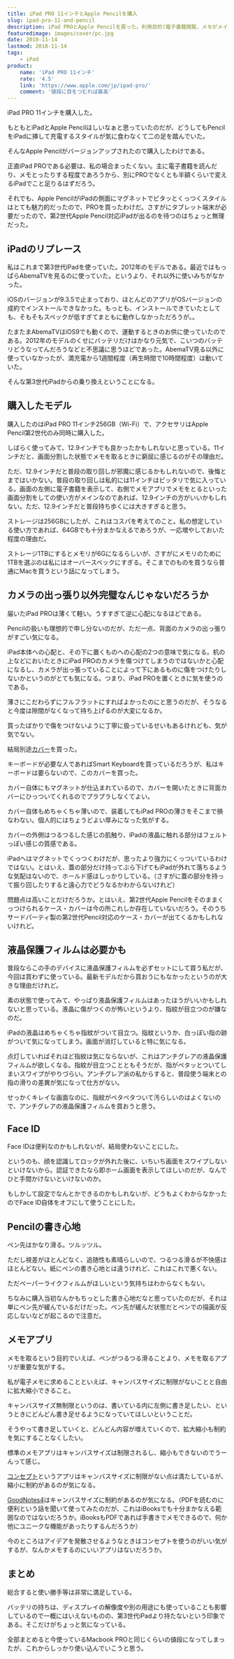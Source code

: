 ```yaml
---
title: iPad PRO 11インチとApple Pencilを購入
slug: ipad-pro-11-and-pencil
description: iPad PROとApple Pencilを買った。利用目的(電子書籍閲覧、メモがメイン)を考えると過剰スペックではあるが、Pencilを側面に取り付けられるスタイルに惹かれて買った。電子書籍を閲覧するデバイスに困っていたのでこれで捗りそう。
featuredimage: images/cover/pc.jpg
date: 2018-11-14
lastmod: 2018-11-14
tags: 
    - iPad
product:
    name: 'iPad PRO 11インチ'
    rate: '4.5'
    link: 'https://www.apple.com/jp/ipad-pro/'
    comment: '値段に目をつむれば最高'
---
```


iPad PRO 11インチを購入した。

もともとiPadとApple Pencilほしいなぁと思っていたのだが、どうしてもPencilをiPadに挿して充電するスタイルが気に食わなくて二の足を踏んでいた。

そんなApple Pencilがバージョンアップされたので購入したわけである。

正直iPad PROである必要は、私の場合まったくない。主に電子書籍を読んだり、メモとったりする程度であろうから、別にPROでなくとも半額くらいで変えるiPadでこと足りるはずだろう。

それでも、Apple PencilがiPadの側面にマグネットでピタッとくっつくスタイルはとても魅力的だったので、PROを買ったわけだ。さすがにタブレット端末が必要だったので、第2世代Apple Pencil対応iPadが出るのを待つのはちょっと無理だった。

## iPadのリプレース

私はこれまで第3世代iPadを使っていた。2012年のモデルである。最近ではもっぱらAbemaTVを見るのに使っていた。というより、それ以外に使いみちがなかった。

iOSのバージョンが9.3.5で止まっており、ほとんどのアプリがOSバージョンの成約でインストールできなかった。もっとも、インストールできていたとしても、そもそもスペックが低すぎてまともに動作しなかっただろうが。。

たまたまAbemaTVはiOS9でも動くので、運動するときのお供に使っていたのである。2012年のモデルのくせにバッテリだけはかなり元気で、こいつのバッテリどうなってんだろうなどと不思議に思うほどであった。AbemaTV見る以外に使っていなかったが、満充電から1週間程度（再生時間で10時間程度）は動いていた。

そんな第3世代iPadからの乗り換えということになる。

## 購入したモデル

購入したのはiPad PRO 11インチ256GB（Wi-Fi）で、アクセサリはApple Pencil第2世代のみ同時に購入した。

しばらく使ってみて、12.9インチでも良かったかもしれないと思っている。11インチだと、画面分割した状態でメモを取るときに窮屈に感じるのがその理由だ。

ただ、12.9インチだと普段の取り回しが邪魔に感じるかもしれないので、後悔とまではいかない。普段の取り回しは私的には11インチはピッタリで気に入っている。画面の左側に電子書籍を表示して、右側でメモアプリでメモをとるといった画面分割をしての使い方がメインなのであれば、12.9インチの方がいいかもしれない。ただ、12.9インチだと普段持ち歩くには大きすぎると思う。

ストレージは256GBにしたが、これはコスパを考えてのこと。私の想定している使い方であれば、64GBでも十分まかなえるであろうが、一応増やしておいた程度の理由だ。

ストレージ1TBにするとメモリが6Gになるらしいが、さすがにメモリのために1TBを選ぶのは私にはオーバースペックにすぎる。そこまでのものを買うなら普通にMacを買うという話になってしまう。

## カメラの出っ張り以外完璧なんじゃないだろうか

届いたiPad PROは薄くて軽い。うすすぎて逆に心配になるほどである。

Pencilの扱いも理想的で申し分ないのだが、ただ一点、背面のカメラの出っ張りがすごい気になる。

iPad本体への心配と、その下に置くものへの心配の2つの意味で気になる。机の上などにおいたときにiPad PROのカメラを傷つけてしまうのではないかと心配になるし、カメラが出っ張っていることによって下にあるものに傷をつけたりしないかというのがとても気になる。つまり、iPad PROを置くときに気を使うのである。

薄さにこだわらずにフルフラットにすればよかったのにと思うのだが、そうなると今度は隙間がなくなって持ち上げるのが大変になるか。

買ったばかりで傷をつけないように丁寧に扱っているせいもあるけれども、気が気でない。

結局別途<a href="https://www.apple.com/jp/shop/product/MRX72/11%E3%82%A4%E3%83%B3%E3%83%81ipad-pro%E7%94%A8smart-folio-%E3%83%81%E3%83%A3%E3%82%B3%E3%83%BC%E3%83%AB%E3%82%B0%E3%83%AC%E3%82%A4?fnode=37">カバー</a>を買った。

キーボードが必要な人であればSmart Keyboardを買っているだろうが、私はキーボードは要らないので、このカバーを買った。

カバー自体にもマグネットが仕込まれているので、カバーを開いたときに背面カバーにひっついてくれるのでプラプラしなくてよい。

カバー自体もめちゃくちゃ薄いので、装着してもiPad PROの薄さをそこまで損なわない。個人的にはちょうどよい厚みになった気がする。

カバーの外側はつるつるした感じの肌触り、iPadの液晶に触れる部分はフェルトっぽい感じの質感である。

iPadへはマグネットでくっつくわけだが、思ったより強力にくっついているわけではない。とはいえ、蓋の部分だけ持ってぶら下げてもiPadが外れて落ちるような気配はないので、ホールド感はしっかりしている。（さすがに蓋の部分を持って振り回したりすると遠心力でどうなるかわからないけれど）

問題点は高いことだけだろうか。とはいえ、第2世代Apple Pencilをそのままくっつけられるケース・カバーは今の所これしか存在していないだろう。そのうちサードパーティ製の第2世代Pencil対応のケース・カバーが出てくるかもしれないけれど。

## 液晶保護フィルムは必要かも

普段ならこの手のデバイスに液晶保護フィルムを必ずセットにして買う私だが、今回は買わずに使っている。最新モデルだから買おうにもなかったというのが大きな理由だけれど。

素の状態で使ってみて、やっぱり液晶保護フィルムはあったほうがいいかもしれないと思っている。液晶に傷がつくのが怖いというより、指紋が目立つのが嫌なのだ。

iPadの液晶はめちゃくちゃ指紋がついて目立つ。指紋というか、白っぽい指の跡がついて気になってしまう。画面が消灯していると特に気になる。

点灯していればそれほど指紋は気にならないが、これはアンチグレアの液晶保護フィルムが欲しくなる。指紋が目立つことともそうだが、指がペタッとついてしまいスワイプがやりづらい。アンチグレア派の私からすると、普段使う端末との指の滑りの差異が気になって仕方がない。

せっかくキレイな画面なのに、指紋がベタベタついて汚らしいのはよくないので、アンチグレアの液晶保護フィルムを買おうと思う。

## Face ID

Face IDは便利なのかもしれないが、結局使わないことにした。

というのも、顔を認識してロックが外れた後に、いちいち画面をスワイプしないといけないから。認証できたなら即ホーム画面を表示してほしいのだが、なんでひと手間かけないといけないのか。

もしかして設定でなんとかできるのかもしれないが、どうもよくわからなかったのでFace ID自体をオフにして使うことにした。


## Pencilの書き心地


ペン先はかなり滑る。ツルッツル。

ただし視差がほとんどなく、追随性も素晴らしいので、つるつる滑るが不快感はほとんどない。紙にペンの書き心地とは違うけれど、これはこれで悪くない。

ただペーパーライクフィルムがほしいという気持ちはわからなくもない。

ちなみに購入当初なんかもちっとした書き心地だなと思っていたのだが、それは単にペン先が緩んでいるだけだった。ペン先が緩んだ状態だとペンでの描画が反応しないなどが起こるので注意だ。

## メモアプリ

メモを取るという目的でいえば、ペンがつるつる滑ることより、メモを取るアプリが重要な気がする。

私が電子メモに求めることといえば、キャンバスサイズに制限がないことと自由に拡大縮小できること。

キャンバスサイズ無制限というのは、書いている内に左側に書き足したい、というときにどんどん書き足せるようになっていてほしいということだ。

そうやって書き足していくと、どんどん内容が増えていくので、拡大縮小も制約を気にすることなくしたい。

標準のメモアプリはキャンバスサイズは制限されるし、縮小もできないのでうーんって感じ。

<a href="https://itunes.apple.com/jp/app/%E3%82%B3%E3%83%B3%E3%82%BB%E3%83%97%E3%83%88/id560586497?mt=8">コンセプト</a>というアプリはキャンバスサイズに制限がない点は満たしているが、縮小に制約があるのが気になる。

<a href="https://itunes.apple.com/jp/app/goodnotes-4/id778658393?mt=8">GoodNotes4</a>はキャンバスサイズに制約があるのが気になる。（PDFを読むのに便利という話を聞いて使ってみたのだが、これはiBooksでも十分まかなえる範囲なのではないだろうか。iBooksもPDFであれば手書きでメモできるので、何か他にユニークな機能があったりするんだろうか）

今のところはアイデアを発散させるようなときはコンセプトを使うのがいい気がするが、なんかメモするのにいいアプリはないだろうか。

## まとめ

総合すると使い勝手等は非常に満足している。

バッテリの持ちは、ディスプレイの解像度や別の用途にも使っていることも影響しているので一概にはいえないものの、第3世代iPadより持たないという印象である。そこだけがちょっと気になっている。

全部まとめると今使っているMacbook PROと同じくらいの値段になってしまったが、これからしっかり使い込んでいこうと思う。
